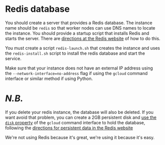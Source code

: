 # Redis database

You should create a server that provides a Redis database. The instance name should be `redis` so that worker nodes can use DNS names to locate the instance. You should provide a startup script that installs Redis and starts the server. There are [directions at the Redis website](https://redis.io/topics/quickstart) of how to do this.

You must create a script `redis-launch.sh` that creates the instance and uses the `redis-install.sh` script to install the redis database and start the service.

Make sure that your instance does not have an external IP address using the `--network-interface=no-address` flag if using the `gcloud` command interface or similar method if using Python.

# *N.B.*

If you delete your redis instance, the database will also be deleted. If you want avoid that problem, you can create a 2GB persistent disk and [use the `disk` property](https://cloud.google.com/sdk/gcloud/reference/compute/instances/create#--disk) of the `gcloud` command interface to hold the database, following the [directions for persistent data in the Redis website](https://redis.io/topics/quickstart)

We're not using Redis because it's great, we're using it because it's easy.